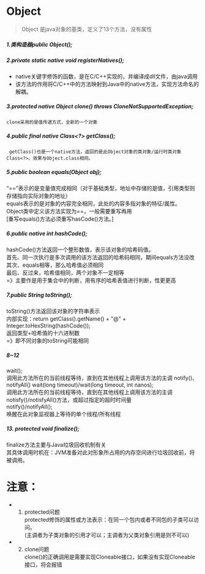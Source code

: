 #  Object
> Object 是java对象的基类，定义了13个方法，没有属性

##### 1.类构造器public Object();  

##### 2.private static native void registerNatives();   
* native关键字修饰的函数，是在C/C++实现的，并编译成dll文件，由java调用  
* 该方法的作用将C/C++中的方法映射到Java中的native方法，实现方法命名的解耦。  

#####  3.protected native Object clone() throws CloneNotSupportedException;
    clone采用的是值传递方式，全新的一个对象
 
#####  4.public final native Class<?> getClass();
     getClass()也是一个native方法，返回的是此Object对象的类对象/运行时类对象Class<?>。效果与Object.class相同。
   
#####  5.public boolean equals(Object obj);  
   “==”表示的是变量值完成相同（对于基础类型，地址中存储的是值，引用类型则存储指向实际对象的地址）  
   equals表示的是对象的内容完全相同，此处的内容多指对象的特征/属性。  
   Object类中定义该方法实现为==，一般需要重写再用  
   [重写equals()方法必须重写hasCode()方法。]  

#####  6.public native int hashCode();  
   hashCode()方法返回一个整形数值，表示该对象的哈希码值。  
   首先、同一次执行是多次调用的该方法返回的哈希码相同，期间equals方法没改  
   其次、equals相等，那么哈希值必须相同  
   最后、反过来，哈希值相同，两个对象不一定相等   
   =》主要作是用于集合中的判断，用有序的哈希表值进行判断，性更更高  

#####  7.public String toString();  
   toString()方法返回该对象的字符串表示  
   内部实现：return getClass().getName() + "@" + Integer.toHexString(hashCode());  
   返回类型+哈希值的十六进制数  
   =》即不同对象的toString可能相同  

#####  8~12  
   wait();  
   调用此方法所在的当前线程等待，直到在其他线程上调用该方法的主调 notify()、notifyAll()
   wait(long timeout)/wait(long timeout, int nanos);  
   调用此方法所在的当前线程等待，直到在其他线程上调用该方法的主调 notisfy()/notisfyAll()方法，或超过指定的超时时间量  
   notify()/notifyAll();  
   唤醒在此对象监视器上等待的单个线程/所有线程
  
#####  13. protected void finalize();  
   finalize方法主要与Java垃圾回收机制有关  
   其具体调用时机在：JVM准备对此对形象所占用的内存空间进行垃圾回收前，将被调用。

# 注意：
* 1. protected问题  
  protected修饰的属性或方法表示：在同一个包内或者不同包的子类可以访问。  
  (主调者为子类对象的引用才可以；主调者为父类对象引用是则不可以)
* 2. clone问题  
  clone()的正确调用是需要实现Cloneable接口，如果没有实现Cloneable接口，将会报错

